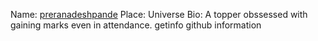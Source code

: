 Name: [preranadeshpande](https://github/preranadeshpande)
Place: Universe
Bio: A topper obssessed with gaining marks even in attendance. 
getinfo
github
information

